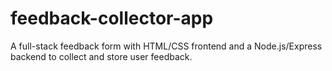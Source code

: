 # feedback-collector-app
A full-stack feedback form with HTML/CSS frontend and a Node.js/Express backend to collect and store user feedback.
